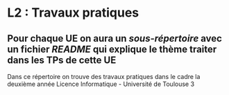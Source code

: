 # L2   :  Travaux pratiques  

##   Pour chaque UE on aura un *sous-répertoire* avec un fichier *README* qui explique le thème traiter dans les TPs de cette UE
Dans ce répertoire on trouve des travaux pratiques dans le cadre la deuxième année Licence Informatique - Université de Toulouse 3
